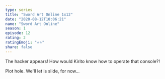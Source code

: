 ```yaml
---
type: series
title: "Sword Art Online 1x12"
date: "2020-08-12T10:06:21"
name: "Sword Art Online"
season: 1
episode: 12
rating: 2
ratingEmoji: "⭐️⭐️"
share: false
---
```


The hacker appears! How would Kirito know how to operate that console?!

Plot hole. We'll let is slide, for now...
